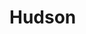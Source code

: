 # Hudson
<!DOCTYPE html>
<html lang="pt-br">
    <head>
    <meta charset="UTF-8">
    <meta name="viewport" content="width=device-width, initial-scale=1.0">
    <link href="https://cdn.jsdelivr.net/npm/bootstrap@5.3.2/dist/css/bootstrap.min.css" rel="stylesheet">
    <link rel="stylesheet" href="https://cdn.jsdelivr.net/npm/bootstrap-icons@1.11.3/font/bootstrap-icons.min.css">
    <link rel="stylesheet" href="style.css">
    <title>img/Meu portfólio<title>        
</head> 
<body>
    <header class="container text-center">
        <img src="[img/avatar-perfil.png]alt="avatar do Hudson" class="rounded-circle" width="150" height="150"
            srcset="">
        <p class="lead">CONHECIMENTOS </p>
        <h1>Eu Estudo Programação</h1>
        <p>Sou Aluno do José Conti do Ensino Medio.Ensino sobre pensamento computacional usando HTML, CSS e JavaScript. Veja os projetos
            que já desenvolvi!</p>
        <p>Minhas habilidades</p>
        <div>
            <p class="badge bg-secondary">HTML</p>
            <p class="badge bg-secondary">CSS</p>
            <p class="badge bg-secondary">JavaScript</p>
            <p class="badge bg-secondary">Scratch</p>
        </div>
    </header>
    <main class="container mt-5">
        <h2>Meus projetos</h2>https://github.com/alura-cursos/portfolio-de-projetos/commit/41d3002e1c095cf458e61a857e3320b2ccd2b872#diff-60716dd4799bf72e57c4662e0e0f145d859fabe2c2062e13bcd28f62b3464700
        <div class="row">
            <!-- Projeto 1 -->
            <div class="col-md-4">
                <div class="card">
                    <img src="img/projeto-1.png" class="card-img-top" alt="Imagem do projeto de biblioteca virtual">
                    <div class="card-body">
                        <h5 class="card-title">Minha Biblioteca: Uma Webpage Personalizada</h5>
                        <p class="card-text">Este projeto é uma página web que apresenta uma lista dos meus livros
                            favoritos, incluindo informações sobre os autores, datas de publicação e links para compra
                            na Amazon. A página é estilizada com CSS para uma visualização agradável e usa fontes
                            externas do Google Fonts.
                        </p>
                        <button type="button" class="btn btn-link" data-bs-toggle="modal" data-bs-target="#modal1">Veja
                            o projeto</button>
                    </div>
                </div>
            </div>
            <!-- Projeto 2 -->
            <div class="col-md-4">
                <div class="card">
                    <img src="img/projeto-2.png" class="card-img-top" alt="Imagem do projeto de biblioteca virtual">
                    <div class="card-body">
                        <h5 class="card-title">Decidindo o Futuro: Uma Jornada Interativa sobre a Inteligência
                            Artificial</h5>
                        <p class="card-text">Este projeto é um jogo interativo baseado em navegador que explora o
                            impacto e as implicações da Inteligência Artificial (IA) na sociedade, permitindo que as
                            pessoas jogadoras façam escolhas que influenciam o desenrolar de uma narrativa sobre o
                            futuro da IA.</p>
                        <button type="button" class="btn btn-link" data-bs-toggle="modal" data-bs-target="#modal2">Veja
                            o projeto</button>
                    </div>
                </div>
            </div>

            <!-- Projeto 3 -->
            <div class="col-md-4">
                <div class="card">
                    <img src="img/projeto-3.png" class="card-img-top" alt="Imagem do projeto de biblioteca virtual">
                    <div class="card-body">
                        <h5 class="card-title">Explorando o Universo: Uma Aventura Interativa em Astronomia com Scratch
                        </h5>
                        <p class="card-text">EEste projeto Scratch cria uma experiência interativa educativa sobre
                            astronomia, permitindo aos usuários explorar informações sobre constelações, eclipses, e a
                            forma da Terra através de cenários dinâmicos e diálogos informativos.
                        </p>
                        <button type="button" class="btn btn-link" data-bs-toggle="modal" data-bs-target="#modal3">Veja
                            o projeto</button>
                    </div>
                </div>
            </div>
        </div>
    </main>

    <!-- Modal 1 -->
    <div class="modal" id="modal1" tabindex="-1">
        <div class="modal-dialog">
            <div class="modal-content">
                <div class="modal-header">
                    <h5 class="modal-title">Minha Biblioteca: Uma Webpage Personalizada</h5>
                    <button type="button" class="btn-close" data-bs-dismiss="modal" aria-label="Close"></button>
                </div>
                <div class="modal-body">
                    <p>O projeto é uma página web criada com HTML e CSS, destinada a exibir uma coleção pessoal de
                        livros favoritos. O objetivo é criar um ambiente virtual onde seja possível compartilhar
                        seus livros preferidos, fornecendo uma descrição breve de cada um, incluindo o autor, o ano
                        de publicação e uma opção de compra.</p>
                    <p>A estrutura do site é baseada em HTML, que define a semântica e o layout do conteúdo,
                        enquanto o CSS é usado para estilizar a página visualmente, incluindo cores, tipografia e a
                        disposição dos elementos.</p>
                    <p>O HTML organiza o conteúdo em um cabeçalho com o título do site, seguido por uma divisão
                        principal (.container) que apresenta o propósito do site e a coleção de livros em uma seção
                        flexível (.livros). Cada livro é destacado em seu próprio contêiner (.livro), mostrando uma
                        imagem da capa, detalhes do livro e um link de compra. O design responsivo é garantido pelo
                        uso de uma meta tag viewport e um layout flexível que se adapta a diferentes tamanhos de
                        tela.</p>
                    <p>O CSS personaliza o visual do site, usando variáveis para cores, estilizando o texto com uma
                        fonte importada do Google Fonts e aplicando um esquema de cores suaves e botões interativos.
                        O uso de HTML e CSS é importante pois assim é possível criar um site acessível e
                        esteticamente agradável sem a necessidade de scripts complexos, com foco na usabilidade e na
                        experiência da pessoa usuária. A escolha da tipografia e do esquema de cores contribui para
                        a atmosfera acolhedora do site, incentivando a exploração da coleção de livros.</p>
                    <img src="img/projeto-1.png" class="img-fluid w-100"
                        alt="Imagem representativa do projeto de uma biblioteca online">
                </div>
                <div class="modal-footer">
                    <a href="https://femascheti.github.io/minhas-leituras/">Ver projeto ao vivo</a>
                    <a href="https://github.com/femascheti/minhas-leituras">Ver código do projeto</a>
                </div>
            </div>
        </div>
    </div>
    <!-- Modal 2 -->
    <div class="modal" id="modal2" tabindex="-1">
        <div class="modal-dialog">
            <div class="modal-content">
                <div class="modal-header">
                    <h5 class="modal-title">Minha Biblioteca: Uma Webpage Personalizada</h5>
                    <button type="button" class="btn-close" data-bs-dismiss="modal" aria-label="Close"></button>
                </div>
                <div class="modal-body">
                    <p>O projeto consiste em uma aplicação web interativa, desenvolvida com HTML, CSS, e JavaScript, que
                        simula uma experiência narrativa centrada no tema da Inteligência Artificial. O objetivo é
                        engajar os jogadores em um cenário fictício que aborda o avanço da IA e suas possíveis
                        consequências para a humanidade, destacando a importância da reflexão ética sobre a tecnologia.
                    </p>
                    <p>O HTML estrutura o conteúdo da página, dividindo-o em seções como a tela inicial, caixa de
                        perguntas, alternativas de resposta, e o resultado final baseado nas escolhas do jogador. O CSS
                        é utilizado para estilizar a página, empregando um esquema de cores futurista e layout
                        responsivo para melhorar a experiência do usuário. JavaScript é usado para adicionar
                        interatividade ao jogo, manipulando o DOM para atualizar o conteúdo da página conforme as
                        escolhas do jogador, e determinando o fluxo da narrativa através de uma série de perguntas e
                        respostas.</p>
                    <p>O HTML organiza o conteúdo em um cabeçalho com o título do site, seguido por uma divisão
                        principal (.container) que apresenta o propósito do site e a coleção de livros em uma seção
                        flexível (.livros). Cada livro é destacado em seu próprio contêiner (.livro), mostrando uma
                        imagem da capa, detalhes do livro e um link de compra. O design responsivo é garantido pelo
                        uso de uma meta tag viewport e um layout flexível que se adapta a diferentes tamanhos de
                        tela.</p>
                    <p>Os scripts JavaScript incluem módulos para gerar nomes aleatórios, definir as perguntas e as
                        lógicas de jogo, como iniciar o jogo, apresentar perguntas e alternativas, processar as escolhas
                        dos jogadores, e exibir o resultado final. Este design modular facilita a manutenção e a
                        expansão futura do jogo. A importância das ferramentas utilizadas (HTML, CSS, JavaScript) reside
                        na criação de uma experiência interativa que não apenas entretém, mas também educa os jogadores
                        sobre a complexidade ética e social da IA, incentivando a reflexão crítica sobre o papel da
                        tecnologia em nossas vidas.
                    </p>
                    <img src="img/projeto-2.png" class="img-fluid w-100"
                        alt="Imagem representativa do projeto de uma biblioteca online">
                </div>
                <div class="modal-footer">
                    <a href="https://femascheti.github.io/tecnicas-computacionais-refletindo-sobre-ia/">Ver projeto ao
                        vivo</a>
                    <a href="https://github.com/femascheti/tecnicas-computacionais-refletindo-sobre-ia">Ver código do
                        projeto</a>
                </div>
            </div>
        </div>
    </div>

    <!-- Modal 3 -->
    <div class="modal" id="modal3" tabindex="-1">
        <div class="modal-dialog">
            <div class="modal-content">
                <div class="modal-header">
                    <h5 class="modal-title">Minha Biblioteca: Uma Webpage Personalizada</h5>
                    <button type="button" class="btn-close" data-bs-dismiss="modal" aria-label="Close"></button>
                </div>
                <div class="modal-body">
                    <p>O projeto é uma aplicação educativa interativa focada em ensinar conceitos básicos de
                        astronomia. Utiliza uma série de scripts associados a diferentes atores (sprites) e
                        cenários para criar uma experiência de aprendizado envolvente. O objetivo é familiarizar
                        os usuários com tópicos como as fases da Lua, eclipses, a visibilidade de diferentes
                        constelações dependendo da localização geográfica na Terra, e a forma da Terra, através
                        de interações e visualizações dinâmicas.</p>
                    <p>Cada ator no projeto possui scripts que definem seu comportamento em resposta a eventos
                        específicos, como o início do programa (quando a bandeira é clicada), cliques do
                        usuário, ou mensagens recebidas. Estes eventos desencadeiam ações como mudanças de
                        cenário, movimentos de atores, exibição ou ocultação de atores, e a apresentação de
                        diálogos informativos. Por exemplo, ao clicar em determinados atores, os usuários podem
                        "receber" uma prova, o que leva a uma mudança de cenário e a exibição de informações
                        relevantes ou a visualização de uma constelação específica.</p>
                    <p>A importância das ferramentas utilizadas, como os blocos de código visual do Scratch,
                        reside na sua acessibilidade e na capacidade de engajar aprendizes de diferentes idades
                        no pensamento computacional e na exploração de conceitos científicos de forma
                        interativa. O uso de cenários, movimentos, e diálogos dinâmicos ajuda a criar uma
                        experiência de aprendizado mais rica e memorável, encorajando os usuários a explorar e
                        interagir com o conteúdo de maneira ativa, em vez de passivamente.</p>
                    <img src="img/projeto-3.png" alt="Projeto 3" class="img-fluid w-100">
                </div>
                <div class="modal-footer">
                    <a href="https://scratch.mit.edu/projects/951732825/">Ver projeto ao vivo</a>
                </div>
            </div>
        </div>
    </div>
    <footer class="container py-5">
        <h2>Entre em contato</h2>
        <div>
            <i class="bi bi-github"></i>
            <a href="https://github.com/femascheti">GitHub</a>
        </div>
        <p class="my-5 text-center">© Copyright 2024. Produzido por Fernanda Mascheti</p>
    </footer>

    <script src="https://cdn.jsdelivr.net/npm/bootstrap@5.3.2/dist/js/bootstrap.bundle.min.js"></script>
</body>

</html>
